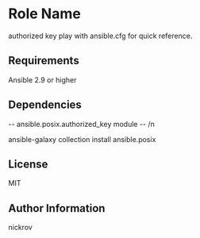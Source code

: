 Role Name
=========

authorized key play with ansible.cfg for quick reference.

Requirements
------------

Ansible 2.9 or higher


Dependencies
------------

-- ansible.posix.authorized_key module -- /n

ansible-galaxy collection install ansible.posix


License
-------

MIT

Author Information
------------------

nickrov
